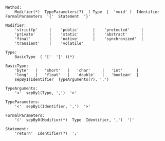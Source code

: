 
    Method:
        Modifier(*)  TypeParameters(?)  ( Type  |  'void' )  Identifier  FormalParameters  '{'  Statement  '}'
        
    Modifier:
        'strictfp'     |    'public'      |    'protected'     |
        'private'      |    'static'      |    'abstract'      |
        'final'        |    'native'      |    'synchronized'  |
        'transient'    |    'volatile'
    
    Type:
        BasicType  ( '['  ']' )(*)
    
    BasicType:
        'byte'   |   'short'   |   'char'     |   'int'      |
        'long'   |   'float'   |   'double'   |   'boolean'  |
        sepBy1(Identifier  TypeArguments(?), '.')
    
    TypeArguments:
        '<'  sepBy1(Type, ',')  '>'
    
    TypeParameters:
        '<'  sepBy1(Identifier, ',')  '>'
    
    FormalParameters:
        '('  sepBy0(Modifier(*)  Type  Identifier, ',')  ')'
    
    Statement:
        'return'  Identifier(?)  ';'
    